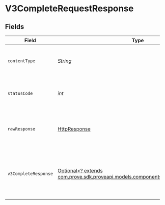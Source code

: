 # V3CompleteRequestResponse


## Fields

| Field                                                                                                                            | Type                                                                                                                             | Required                                                                                                                         | Description                                                                                                                      | Example                                                                                                                          |
| -------------------------------------------------------------------------------------------------------------------------------- | -------------------------------------------------------------------------------------------------------------------------------- | -------------------------------------------------------------------------------------------------------------------------------- | -------------------------------------------------------------------------------------------------------------------------------- | -------------------------------------------------------------------------------------------------------------------------------- |
| `contentType`                                                                                                                    | *String*                                                                                                                         | :heavy_check_mark:                                                                                                               | HTTP response content type for this operation                                                                                    |                                                                                                                                  |
| `statusCode`                                                                                                                     | *int*                                                                                                                            | :heavy_check_mark:                                                                                                               | HTTP response status code for this operation                                                                                     |                                                                                                                                  |
| `rawResponse`                                                                                                                    | [HttpResponse<InputStream>](https://docs.oracle.com/en/java/javase/11/docs/api/java.net.http/java/net/http/HttpResponse.html)    | :heavy_check_mark:                                                                                                               | Raw HTTP response; suitable for custom response parsing                                                                          |                                                                                                                                  |
| `v3CompleteResponse`                                                                                                             | [Optional<? extends com.prove.sdk.proveapi.models.components.V3CompleteResponse>](../../models/components/V3CompleteResponse.md) | :heavy_minus_sign:                                                                                                               | Successful request.                                                                                                              | {<br/>"next": {<br/>"done": null<br/>},<br/>"success": true,<br/>"changeDetected": false<br/>}                                   |